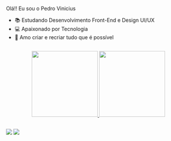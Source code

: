 Olá!! Eu sou o Pedro Vinicius

- 📚 Estudando Desenvolvimento Front-End e Design UI/UX
- 💻 Apaixonado por Tecnologia
- 💖 Amo criar e recriar tudo que é possível 

##

<div align="center">
  <a href="https://github.com/pedrovinsilferre">
  <img height="180em" src="https://github-readme-stats.vercel.app/api?username=pedrovinsilferre&show_icons=true&theme=dark&include_all_commits=true&count_private=true"/>
  <img height="180em" src="https://github-readme-stats.vercel.app/api/top-langs/?username=pedrovinsilferre&layout=compact&langs_count=7&theme=dark"/>
</div>
  
  ##
  
  <a href="https://www.linkedin.com/in/pedro-ferreira-1a2a79239/" target="_blank"><img src="https://img.shields.io/badge/-LinkedIn-%230077B5?style=for-the-badge&logo=linkedin&logoColor=white" target="_blank"></a> 
  <a href = "mailto:pedrovinicius.sf33@gmail.com"><img src="https://img.shields.io/badge/Gmail-D14836?style=for-the-badge&logo=gmail&logoColor=white" target="_blank"></a>
